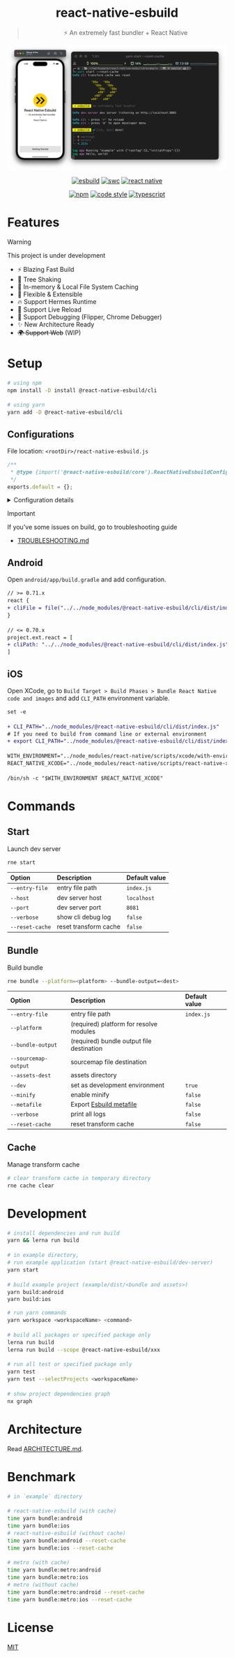 <div align="center">

  # react-native-esbuild

  > ⚡️ An extremely fast bundler + React Native

  ![banner](./main.png)

  [![esbuild](https://img.shields.io/badge/esbuild-ffcf00?logo=esbuild&logoColor=black&style=flat-square)](https://esbuild.github.io)
  [![swc](https://img.shields.io/badge/swc-e47700?logo=swc&logoColor=white&style=flat-square)](https://swc.rs)
  [![react native](https://img.shields.io/badge/react--native-61dafb?logo=react&logoColor=white&style=flat-square)](https://reactnative.dev)

  [![npm](https://img.shields.io/npm/v/@react-native-esbuild/core?color=000000&style=flat-square)](https://www.npmjs.com/settings/react-native-esbuild/packages)
  [![code style](https://img.shields.io/badge/vercel%20code--style-000000?logo=vercel&logoColor=white&style=flat-square)](https://github.com/vercel/style-guide)
  [![typescript](https://img.shields.io/badge/typescript-3178c6?logo=typescript&logoColor=white&style=flat-square)](https://www.typescriptlang.org)

</div>

# Features

> [!WARNING]
> This project is under development

- ⚡️ Blazing Fast Build
- 🌳 Tree Shaking
- 💾 In-memory & Local File System Caching
- 🎨 Flexible & Extensible
- 🔥 Support Hermes Runtime
- 🔄 Support Live Reload
- 🐛 Support Debugging (Flipper, Chrome Debugger)
- ✨ New Architecture Ready
- ~~🌍 Support Web~~ (WIP)

# Setup

```bash
# using npm
npm install -D install @react-native-esbuild/cli

# using yarn
yarn add -D @react-native-esbuild/cli
```

## Configurations

File location: `<rootDir>/react-native-esbuild.js`

```js
/**
 * @type {import('@react-native-esbuild/core').ReactNativeEsbuildConfig}
 */
exports.default = {};
```

<details>
  <summary>Configuration details</summary>

  [Type definitions](https://github.com/leegeunhyeok/react-native-esbuild/blob/master/packages/core/lib/types.ts)

  ```ts
  interface ReactNativeEsbuildConfig {
    /**
     * Enable cache.
     *
     * Defaults to `true`
     */
    cache?: boolean;
    /**
     * Field names for resolve package's modules.
     *
     * Defaults to `['react-native', 'browser', 'main', 'module']`
     */
    mainFields?: string[];
    /**
     * Logger configurations
     */
    logger?: {
      /**
       * Disable client log.
       *
       * Defaults to `false`
       */
      disabled?: boolean;
      /**
       * Print timestamp with log when format is specified.
       *
       * Defaults to `null`
       */
      timestamp?: string | null;
    };
    /**
     * Transformer configurations
     */
    transformer?: {
      /**
       * If `true`, convert svg assets to `react-native-svg` based component
       */
      convertSvg?: boolean;
      /**
       * Strip flow syntax.
       *
       * Defaults to `['react-native']`
       */
      stripFlowPackageNames?: string[];
      /**
       * Transform with babel using `metro-react-native-babel-preset` (slow)
       */
      fullyTransformPackageNames?: string[];
      /**
       * Additional transform rules. This rules will be applied before phase of transform to es5.
       */
      additionalTransformRules?: {
        /**
         * Custom Babel rules
         */
        babel?: CustomTransformRuleBase<BabelTransformOptions>[];
        /**
         * Custom Swc rules
         */
        swc?: CustomTransformRuleBase<SwcTransformOptions>[];
      };
    };
    /**
     * Client event receiver
     */
    reporter?: (event: ReportableEvent) => void;
  }
  ```

</details>

> [!IMPORTANT]  
> If you've some issues on build, go to troubleshooting guide

- [TROUBLESHOOTING.md](./TROUBLESHOOTING.md)

## Android

Open `android/app/build.gradle` and add configuration.

```diff
// >= 0.71.x
react {
+ cliFile = file("../../node_modules/@react-native-esbuild/cli/dist/index.js")
}

// <= 0.70.x
project.ext.react = [
+ cliPath: "../../node_modules/@react-native-esbuild/cli/dist/index.js"
]
```

## iOS

Open XCode, go to `Build Target > Build Phases > Bundle React Native code and images` and add `CLI_PATH` environment variable.

```diff
set -e

+ CLI_PATH="../node_modules/@react-native-esbuild/cli/dist/index.js"
# If you need to build from command line or external environment
+ export CLI_PATH="../node_modules/@react-native-esbuild/cli/dist/index.js"

WITH_ENVIRONMENT="../node_modules/react-native/scripts/xcode/with-environment.sh"
REACT_NATIVE_XCODE="../node_modules/react-native/scripts/react-native-xcode.sh"

/bin/sh -c "$WITH_ENVIRONMENT $REACT_NATIVE_XCODE"
```

# Commands

## Start

Launch dev server

```bash
rne start
```

| Option | Description | Default value |
|:--|:--|:--|
| `--entry-file` | entry file path | `index.js` |
| `--host` | dev server host | `localhost` |
| `--port` | dev server port | `8081` |
| `--verbose` | show cli debug log | `false` |
| `--reset-cache` | reset transform cache | `false` |

## Bundle

Build bundle

```bash
rne bundle --platform=<platform> --bundle-output=<dest>
```

| Option | Description | Default value |
|:--|:--|:--|
| `--entry-file` | entry file path | `index.js` |
| `--platform` | (required) platform for resolve modules | |
| `--bundle-output` | (required) bundle output file destination | |
| `--sourcemap-output` | sourcemap file destination | |
| `--assets-dest` | assets directory | |
| `--dev` | set as development environment | `true` |
| `--minify` | enable minify | `false` |
| `--metafile` | Export [Esbuild metafile](https://esbuild.github.io/api/#metafile) | `false` |
| `--verbose` | print all logs | `false` |
| `--reset-cache` | reset transform cache | `false` |

## Cache

Manage transform cache

```bash
# clear transform cache in temporary directory
rne cache clear
```

# Development

```bash
# install dependencies and run build
yarn && lerna run build

# in example directory,
# run example application (start @react-native-esbuild/dev-server)
yarn start

# build example project (example/dist/<bundle and assets>)
yarn build:android
yarn build:ios
```

```bash
# run yarn commands
yarn workspace <workspaceName> <command>

# build all packages or specified package only
lerna run build
lerna run build --scope @react-native-esbuild/xxx

# run all test or specified package only
yarn test
yarn test --selectProjects <workspaceName>

# show project dependencies graph
nx graph
```

# Architecture

Read [ARCHITECTURE.md](./ARCHITECTURE.md).

# Benchmark

```bash
# in `example` directory

# react-native-esbuild (with cache)
time yarn bundle:android
time yarn bundle:ios
# react-native-esbuild (without cache)
time yarn bundle:android --reset-cache
time yarn bundle:ios --reset-cache

# metro (with cache)
time yarn bundle:metro:android
time yarn bundle:metro:ios
# metro (without cache)
time yarn bundle:metro:android --reset-cache
time yarn bundle:metro:ios --reset-cache
```

# License

[MIT](./LICENSE)
